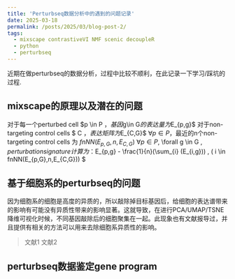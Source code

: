 ```yaml
---
title: 'Perturbseq数据分析中的遇到的问题记录'
date: 2025-03-18
permalink: /posts/2025/03/blog-post-2/
tags:
  - mixscape contrastiveVI NMF scenic decoupleR
  - python
  - perturbseq
---
```


近期在做perturbseq的数据分析，过程中比较不顺利，在此记录一下学习/踩坑的过程.


mixscape的原理以及潜在的问题
----
对于每一个perturbed cell $p \in P $，基因$g\in G$的表达量为$E_{p,g}$
对于non-targeting control cells $ C $，表达矩阵为$E_{C,G}$
$\forall p \in P$，最近的n个non-targeting control cells 为 $fnNN(E_{p,G},n,E_{C,G})$
$\forall p \in P,$ \forall g \in G $, perturbation signature计算为：$E_{p,g} - \frac{1}{n}(\sum_{i} (E_{i,g})) , ( i \in fnNN(E_{p,G},n,E_{C,G})) $


基于细胞系的perturbseq的问题
----
因为细胞系的细胞是高度的异质的，所以敲除掉目标基因后，给细胞的表达谱带来的影响有可能没有异质性带来的影响显著。这就导致，在进行PCA/UMAP/TSNE降维可视化时候，不同基因敲除后的细胞聚集在一起。此现象也有文献报导过，并且提供有相关的方法可以用来去除细胞系异质性的影响。
> 文献1
> 文献2



perturbseq数据鉴定gene program
----

